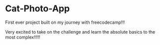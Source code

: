 # Cat-Photo-App

First ever project built on my journey with freecodecamp!!!

Very excited to take on the challenge and learn the absolute basics to the most complex!!!!!
